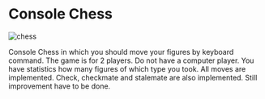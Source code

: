 # Console Chess

![chess](https://user-images.githubusercontent.com/53121994/68796222-2de51580-065b-11ea-9a6b-a1cce28177c4.jpg)

Console Chess in which you should move your figures by keyboard command.
The game is for 2 players. Do not have a computer player. 
You have statistics how many figures of which type you took. 
All moves are implemented. Check, checkmate and stalemate are also implemented. 
Still improvement have to be done.
